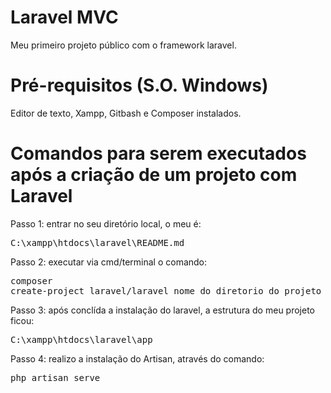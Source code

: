# Laravel MVC
Meu primeiro projeto público com o framework laravel.

# Pré-requisitos (S.O. Windows)
Editor de texto, Xampp, Gitbash e Composer instalados.

# Comandos para serem executados após a criação de um projeto com Laravel
Passo 1: entrar no seu diretório local, o meu é: <pre>C:\xampp\htdocs\laravel\README.md</pre>

Passo 2: executar via cmd/terminal o comando: <pre>composer create-project laravel/laravel nome_do_diretorio_do_projeto</pre>

Passo 3: após conclída a instalação do laravel, a estrutura do meu projeto ficou: <pre>C:\xampp\htdocs\laravel\app</pre>

Passo 4: realizo a instalação do Artisan, através do comando: <pre>php artisan serve</pre>
